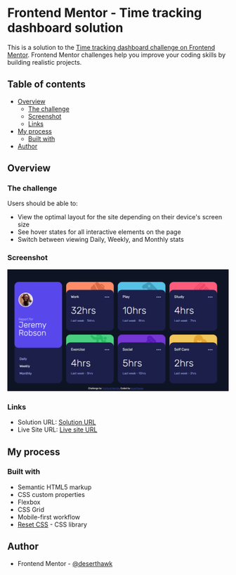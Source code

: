 # Frontend Mentor - Time tracking dashboard solution

This is a solution to the [Time tracking dashboard challenge on Frontend Mentor](https://www.frontendmentor.io/challenges/time-tracking-dashboard-UIQ7167Jw). Frontend Mentor challenges help you improve your coding skills by building realistic projects. 

## Table of contents

- [Overview](#overview)
  - [The challenge](#the-challenge)
  - [Screenshot](#screenshot)
  - [Links](#links)
- [My process](#my-process)
  - [Built with](#built-with)
- [Author](#author)


## Overview

### The challenge

Users should be able to:

- View the optimal layout for the site depending on their device's screen size
- See hover states for all interactive elements on the page
- Switch between viewing Daily, Weekly, and Monthly stats

### Screenshot

![](images/screenshot.png)

### Links

- Solution URL: [Solution URL](https://www.frontendmentor.io/solutions/grid-flexbox-responsive-time-tracking-dashboard-C7ezl_b0V)
- Live Site URL: [Live site URL](https://deserthawk.github.io/time-tracking-dashboard/)

## My process

### Built with

- Semantic HTML5 markup
- CSS custom properties
- Flexbox
- CSS Grid
- Mobile-first workflow
- [Reset CSS](https://meyerweb.com/eric/tools/css/reset/) - CSS library

## Author

- Frontend Mentor - [@deserthawk](https://www.frontendmentor.io/profile/deserthawk)